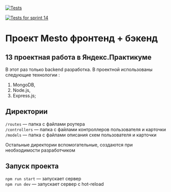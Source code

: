 [![Tests](https://github.com/evgeniydukhanov/express-mesto-gha/actions/workflows/tests-13-sprint.yml/badge.svg)](https://github.com/evgeniydukhanovz/express-mesto-gha/actions/workflows/tests-13-sprint.yml)

[![Tests for sprint 14](https://github.com/evgeniydukhanov/express-mesto-gha/actions/workflows/tests-14-sprint.yml/badge.svg)](https://github.com/evgeniydukhanov/express-mesto-gha/actions/workflows/tests-14-sprint.yml)
# Проект Mesto фронтенд + бэкенд

## 13 проектная работа в Яндекс.Практикуме

В этот раз только backend разработка.
В проектной использованы следующие технологии :
1. MongoDB,
2. Node.js,
3. Express.js;


## Директории

`/routes` — папка с файлами роутера  
`/controllers` — папка с файлами контроллеров пользователя и карточки   
`/models` — папка с файлами описания схем пользователя и карточки  
  
Остальные директории вспомогательные, создаются при необходимости разработчиком

## Запуск проекта

`npm run start` — запускает сервер   
`npm run dev` — запускает сервер с hot-reload
